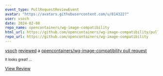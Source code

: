 ```yaml
---
event_type: PullRequestReviewEvent
avatar: "https://avatars.githubusercontent.com/u/814322?"
user: vsoch
date: 2024-02-08
repo_name: opencontainers/wg-image-compatibility
html_url: https://github.com/opencontainers/wg-image-compatibility/pull/10#pullrequestreview-1869139850
repo_url: https://github.com/opencontainers/wg-image-compatibility
---
```


<a href='https://github.com/vsoch' target='_blank'>vsoch</a> <a href='https://github.com/opencontainers/wg-image-compatibility/pull/10#pullrequestreview-1869139850' target='_blank'>reviewed</a> a <a href='https://github.com/opencontainers/wg-image-compatibility/pull/10' target='_blank'>opencontainers/wg-image-compatibility pull request</a>

<small>It looks great!...</small>

<a href='https://github.com/opencontainers/wg-image-compatibility/pull/10#pullrequestreview-1869139850' target='_blank'>View Review</a>